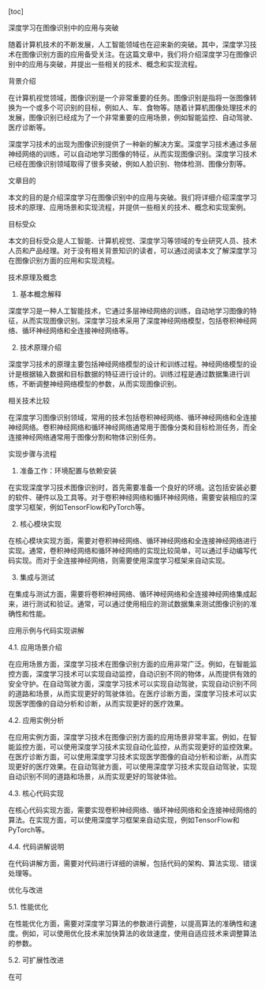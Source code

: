
[toc]                    
                
                
深度学习在图像识别中的应用与突破

随着计算机技术的不断发展，人工智能领域也在迎来新的突破。其中，深度学习技术在图像识别方面的应用备受关注。在这篇文章中，我们将介绍深度学习在图像识别中的应用与突破，并提出一些相关的技术、概念和实现流程。

背景介绍

在计算机视觉领域，图像识别是一个非常重要的任务。图像识别是指将一张图像转换为一个或多个可识别的目标，例如人、车、食物等。随着计算机图像处理技术的发展，图像识别已经成为了一个非常重要的应用场景，例如智能监控、自动驾驶、医疗诊断等。

深度学习技术的出现为图像识别提供了一种新的解决方案。深度学习技术通过多层神经网络的训练，可以自动地学习图像的特征，从而实现图像识别。深度学习技术已经在图像识别领域取得了很多突破，例如人脸识别、物体检测、图像分割等。

文章目的

本文的目的是介绍深度学习在图像识别中的应用与突破。我们将详细介绍深度学习技术的原理、应用场景和实现流程，并提供一些相关的技术、概念和实现案例。

目标受众

本文的目标受众是人工智能、计算机视觉、深度学习等领域的专业研究人员、技术人员和产品经理。对于没有相关背景知识的读者，可以通过阅读本文了解深度学习在图像识别方面的应用和实现流程。

技术原理及概念

1. 基本概念解释

深度学习是一种人工智能技术，它通过多层神经网络的训练，自动地学习图像的特征，从而实现图像识别。深度学习技术采用了深度神经网络模型，包括卷积神经网络、循环神经网络和全连接神经网络等。

2. 技术原理介绍

深度学习技术的原理主要包括神经网络模型的设计和训练过程。神经网络模型的设计是根据输入数据和目标数据的特征进行设计的。训练过程是通过数据集进行训练，不断调整神经网络模型的参数，从而实现图像识别。

相关技术比较

在深度学习图像识别领域，常用的技术包括卷积神经网络、循环神经网络和全连接神经网络。卷积神经网络和循环神经网络通常用于图像分类和目标检测任务，而全连接神经网络通常用于图像分割和物体识别任务。

实现步骤与流程

1. 准备工作：环境配置与依赖安装

在实现深度学习技术图像识别时，首先需要准备一个良好的环境。这包括安装必要的软件、硬件以及工具等。对于卷积神经网络和循环神经网络，需要安装相应的深度学习框架，例如TensorFlow和PyTorch等。

2. 核心模块实现

在核心模块实现方面，需要对卷积神经网络、循环神经网络和全连接神经网络进行实现。通常，卷积神经网络和循环神经网络的实现比较简单，可以通过手动编写代码实现。而对于全连接神经网络，则需要使用深度学习框架来自动实现。

3. 集成与测试

在集成与测试方面，需要将卷积神经网络、循环神经网络和全连接神经网络集成起来，进行测试和验证。通常，可以通过使用相应的测试数据集来测试图像识别的准确性和性能。

应用示例与代码实现讲解

4.1. 应用场景介绍

在应用场景方面，深度学习技术在图像识别方面的应用非常广泛。例如，在智能监控方面，深度学习技术可以实现自动监控，自动识别不同的物体，从而提供有效的安全守护。在自动驾驶方面，深度学习技术可以实现自动驾驶，实现自动识别不同的道路和场景，从而实现更好的驾驶体验。在医疗诊断方面，深度学习技术可以实现医学图像的自动分析和诊断，从而实现更好的医疗效果。

4.2. 应用实例分析

在应用实例方面，深度学习技术在图像识别方面的应用场景非常丰富。例如，在智能监控方面，可以使用深度学习技术实现自动化监控，从而实现更好的监控效果。在医疗诊断方面，可以使用深度学习技术实现医学图像的自动分析和诊断，从而实现更好的医疗效果。在自动驾驶方面，可以使用深度学习技术实现自动驾驶，实现自动识别不同的道路和场景，从而实现更好的驾驶体验。

4.3. 核心代码实现

在核心代码实现方面，需要实现卷积神经网络、循环神经网络和全连接神经网络的算法。在实现方面，可以使用深度学习框架来自动实现，例如TensorFlow和PyTorch等。

4.4. 代码讲解说明

在代码讲解方面，需要对代码进行详细的讲解，包括代码的架构、算法实现、错误处理等。

优化与改进

5.1. 性能优化

在性能优化方面，需要对深度学习算法的参数进行调整，以提高算法的准确性和速度。例如，可以使用优化技术来加快算法的收敛速度，使用自适应技术来调整算法的参数。

5.2. 可扩展性改进

在可


